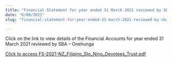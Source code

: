 ```yaml
---
title: "Financial Statement for year ended 31 March 2021 reviewed by SBA – Onehunga"
date: "6/09/2021"
slug: "financial-statement-for-year-ended-31-march-2021-reviewed-by-sba-onehunga"

---
```


Click on the link to view details of the Financial Accounts for year ended 31 March 2021 reviewed by SBA – Onehunga

[Click to access FS-2021-NZ\_Filipino\_Sto\_Nino\_Devotees\_Trust.pdf](https://santonino-nz.org/wp-content/uploads/2021/09/FS-2021-NZ_Filipino_Sto_Nino_Devotees_Trust.pdf)